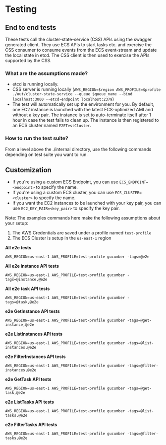 # Testing

## End to end tests
These tests call the cluster-state-service (CSS) APIs using the swagger generated client. They use ECS APIs to start tasks etc. and exercise the CSS consumer to consume events from the ECS event-stream and update the local state in etcd. The CSS client is then used to exercise the APIs supported by the CSS.

### What are the assumptions made?
* etcd is running locally.
* CSS server is running locally (`AWS_REGION=$region AWS_PROFILE=$profile ./out/cluster-state-service --queue $queue_name --bind localhost:3000 --etcd-endpoint localhost:2379`)
* The test will automatically set up the environment for you. By default, one EC2 instance is launched with the latest ECS-optimized AMI and without a key pair. The instance is set to auto-terminate itself after 1 hour in case the test fails to clean up. The instance is then registered to an ECS cluster named `E2ETestCluster`.

### How to run the test suite?
From a level above the ./internal directory, use the following commands depending on test suite you want to run.

## Customization
* If you're using a custom ECS Endpoint, you can use `ECS_ENDPOINT=<endpoint>` to specify the name.
* If you're using a custom ECS cluster, you can use `ECS_CLUSTER=<cluster>` to specify the name.
* If you want the EC2 instances to be launched with your key pair, you can use `EC2_KEY_PAIR=<key_pair>` to specify the key pair.

Note: The examples commands here make the following assumptions about your setup:

1. The AWS Credentials are saved under a profile named `test-profile`
2. The ECS Cluster is setup in the `us-east-1` region


**All e2e tests**
```
AWS_REGION=us-east-1 AWS_PROFILE=test-profile gucumber -tags=@e2e
```

**All e2e instance API tests**
```
AWS_REGION=us-east-1 AWS_PROFILE=test-profile gucumber -tags=@instance,@e2e
```
**All e2e task API tests**
```
AWS_REGION=us-east-1 AWS_PROFILE=test-profile gucumber -tags=@task,@e2e
```
**e2e GetInstance API tests**
```
AWS_REGION=us-east-1 AWS_PROFILE=test-profile gucumber -tags=@get-instance,@e2e
```
**e2e ListInstances API tests**
```
AWS_REGION=us-east-1 AWS_PROFILE=test-profile gucumber -tags=@list-instances,@e2e
```
**e2e FilterInstances API tests**
```
AWS_REGION=us-east-1 AWS_PROFILE=test-profile gucumber -tags=@filter-instances,@e2e
```
**e2e GetTask API tests**
```
AWS_REGION=us-east-1 AWS_PROFILE=test-profile gucumber -tags=@get-task,@e2e
```
**e2e ListTasks API tests**
```
AWS_REGION=us-east-1 AWS_PROFILE=test-profile gucumber -tags=@list-tasks,@e2e
```
**e2e FilterTasks API tests**
```
AWS_REGION=us-east-1 AWS_PROFILE=test-profile gucumber -tags=@filter-tasks,@e2e
```
